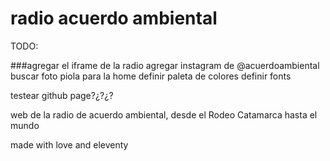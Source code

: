 # radio acuerdo ambiental
TODO:

###agregar el iframe de la radio
agregar instagram de @acuerdoambiental
buscar foto piola para la home
definir paleta de colores
definir fonts

testear github page?¿?¿?

web de la radio de acuerdo ambiental, desde el Rodeo Catamarca hasta el mundo 

made with love and eleventy 